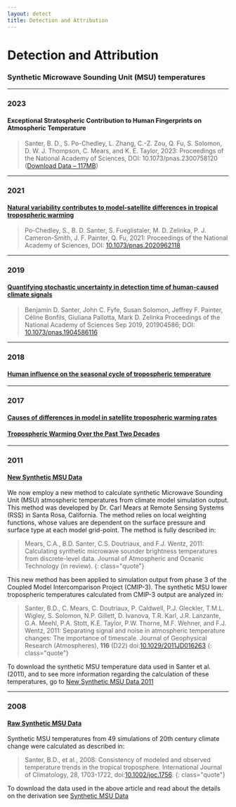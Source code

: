 ```yaml
---
layout: detect
title: Detection and Attribution
---
```


# Detection and Attribution
### Synthetic Microwave Sounding Unit (MSU) temperatures

---

### 2023
#### Exceptional Stratospheric Contribution to Human Fingerprints on Atmospheric Temperature
> Santer, B. D., S. Po-Chedley, L. Zhang, C.-Z. Zou, Q. Fu, S. Solomon, D. W. J. Thompson, C. Mears, and K. E. Taylor, 2023: Proceedings of the National Academy of Sciences, DOI: 10.1073/pnas.2300758120 ([Download Data – 117MB](https://pcmdi.llnl.gov/climate-data/PNAS_2023/Santer_MSU_SSU.zip))

---

### 2021
#### [Natural variability contributes to model-satellite differences in tropical tropospheric warming][PNAS2021]
> Po-Chedley, S., B. D. Santer, S. Fueglistaler, M. D. Zelinka, P. J. Cameron-Smith, J. F. Painter, Q. Fu, 2021:  Proceedings of the National Academy of Sciences, DOI: [10.1073/pnas.2020962118](http://doi.org/10.1073/pnas.2020962118)

---

### 2019
#### [Quantifying stochastic uncertainty in detection time of human-caused climate signals][PNAS2019]
> Benjamin D. Santer, John C. Fyfe, Susan Solomon, Jeffrey F. Painter, Céline Bonfils, Giuliana Pallotta, Mark D. Zelinka 
Proceedings of the National Academy of Sciences Sep 2019, 201904586; DOI: [10.1073/pnas.1904586116](http://doi.org/10.1073/pnas.1904586116)

---

### 2018
#### [Human influence on the seasonal cycle of tropospheric temperature][msu2018]

---

### 2017
#### [Causes of differences in model in satellite tropospheric warming rates][NG2017]
#### [Tropospheric Warming Over the Past Two Decades][msu2017]


---

### 2011
#### [New Synthetic MSU Data][msu2011]

We now employ a new method to calculate synthetic Microwave Sounding Unit (MSU) atmospheric temperatures from climate model simulation output. This method was developed by Dr. Carl Mears at Remote Sensing Systems (RSS) in Santa Rosa, California. The method relies on local weighting functions, whose values are dependent on the surface pressure and surface type at each model grid-point. The method is fully described in:

> Mears, C.A., B.D. Santer, C.S. Doutriaux, and F.J. Wentz, 2011: Calculating synthetic microwave sounder brightness temperatures from discrete-level data. Journal of Atmospheric and Oceanic Technology (in review).
{: class="quote"}

This new method has been applied to simulation output from phase 3 of the Coupled Model Intercomparison Project (CMIP-3). The synthetic MSU lower tropospheric temperatures calculated from CMIP-3 output are analyzed in:

> Santer, B.D., C. Mears, C. Doutriaux, P. Caldwell, P.J. Gleckler, T.M.L. Wigley, S. Solomon, N.P. Gillett, D. Ivanova, T.R. Karl, J.R. Lanzante, G.A. Meehl, P.A. Stott, K.E. Taylor, P.W. Thorne, M.F. Wehner, and F.J. Wentz, 2011: Separating signal and noise in atmospheric temperature changes: The importance of timescale. Journal of Geophysical Research (Atmospheres), <b>116</b> (D22) doi:[10.1029/2011JD016263][DOI2011]
{: class="quote"}

To download the synthetic MSU temperature data used in Santer et al. (2011), and to see more information regarding the calculation of these temperatures, go to [New Synthetic MSU Data 2011][msu2011]

---

### 2008
#### [Raw Synthetic MSU Data][msu2008] 

Synthetic MSU temperatures from 49 simulations of 20th century climate change were calculated as described in:

> Santer, B.D., et al., 2008: Consistency of modeled and observed temperature trends in the tropical troposphere. International Journal of Climatology, 28, 1703-1722, doi:[10.1002/joc.1756][DOI2008].
{: class="quote"}

To download the data used in the above article and read about the details on the derivation see 
[Synthetic MSU Data][msu2008]

[DOI2008]: http://dx.doi.org/doi:10.1029/2011JD016263
[DOI2011]: http://dx.doi.org/10.1002/joc.1756
[msu2008]: {{site.url}}/research/DandA/Synthetic%20Microwave%20Sounding%20Unit%20(MSU)%20temperatures/2008/index.html
[msu2011]: {{site.url}}/research/DandA/Synthetic%20Microwave%20Sounding%20Unit%20(MSU)%20temperatures/2011/index.html
[msu2017]: {{site.url}}/research/DandA/Synthetic%20Microwave%20Sounding%20Unit%20(MSU)%20temperatures/2017/Scientific_Reports/index.html
[msu2018]: {{site.url}}/research/DandA/Synthetic%20Microwave%20Sounding%20Unit%20(MSU)%20temperatures/2018/index.html
[NG2017]: {{site.url}}/research/DandA/Synthetic%20Microwave%20Sounding%20Unit%20(MSU)%20temperatures/2017/Nature_Geoscience/index.html
[PNAS2019]: {{site.url}}/research/DandA/PNAS_2019/index.html
[PNAS2021]: {{site.url}}/research/DandA/PNAS_2021/index.html
